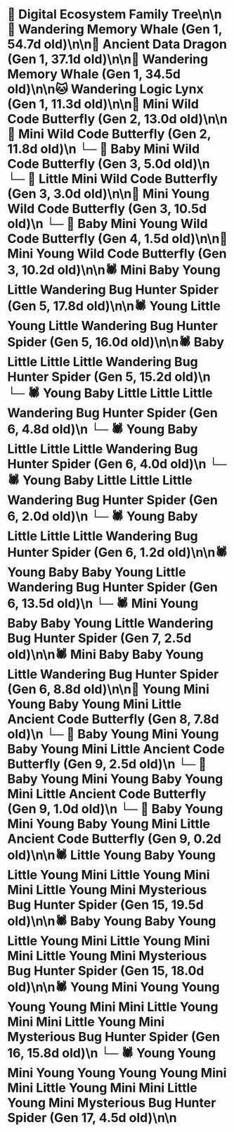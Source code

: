 # 🌳 Digital Ecosystem Family Tree\n\n🐋 Wandering Memory Whale (Gen 1, 54.7d old)\n\n🐉 Ancient Data Dragon (Gen 1, 37.1d old)\n\n🐋 Wandering Memory Whale (Gen 1, 34.5d old)\n\n🐱 Wandering Logic Lynx (Gen 1, 11.3d old)\n\n🦋 Mini Wild Code Butterfly (Gen 2, 13.0d old)\n\n🦋 Mini Wild Code Butterfly (Gen 2, 11.8d old)\n  └─ 🦋 Baby Mini Wild Code Butterfly (Gen 3, 5.0d old)\n  └─ 🦋 Little Mini Wild Code Butterfly (Gen 3, 3.0d old)\n\n🦋 Mini Young Wild Code Butterfly (Gen 3, 10.5d old)\n  └─ 🦋 Baby Mini Young Wild Code Butterfly (Gen 4, 1.5d old)\n\n🦋 Mini Young Wild Code Butterfly (Gen 3, 10.2d old)\n\n🕷️ Mini Baby Young Little Wandering Bug Hunter Spider (Gen 5, 17.8d old)\n\n🕷️ Young Little Young Little Wandering Bug Hunter Spider (Gen 5, 16.0d old)\n\n🕷️ Baby Little Little Little Wandering Bug Hunter Spider (Gen 5, 15.2d old)\n  └─ 🕷️ Young Baby Little Little Little Wandering Bug Hunter Spider (Gen 6, 4.8d old)\n  └─ 🕷️ Young Baby Little Little Little Wandering Bug Hunter Spider (Gen 6, 4.0d old)\n  └─ 🕷️ Young Baby Little Little Little Wandering Bug Hunter Spider (Gen 6, 2.0d old)\n  └─ 🕷️ Young Baby Little Little Little Wandering Bug Hunter Spider (Gen 6, 1.2d old)\n\n🕷️ Young Baby Baby Young Little Wandering Bug Hunter Spider (Gen 6, 13.5d old)\n  └─ 🕷️ Mini Young Baby Baby Young Little Wandering Bug Hunter Spider (Gen 7, 2.5d old)\n\n🕷️ Mini Baby Baby Young Little Wandering Bug Hunter Spider (Gen 6, 8.8d old)\n\n🦋 Young Mini Young Baby Young Mini Little Ancient Code Butterfly (Gen 8, 7.8d old)\n  └─ 🦋 Baby Young Mini Young Baby Young Mini Little Ancient Code Butterfly (Gen 9, 2.5d old)\n  └─ 🦋 Baby Young Mini Young Baby Young Mini Little Ancient Code Butterfly (Gen 9, 1.0d old)\n  └─ 🦋 Baby Young Mini Young Baby Young Mini Little Ancient Code Butterfly (Gen 9, 0.2d old)\n\n🕷️ Little Young Baby Young Little Young Mini Little Young Mini Mini Little Young Mini Mysterious Bug Hunter Spider (Gen 15, 19.5d old)\n\n🕷️ Baby Young Baby Young Little Young Mini Little Young Mini Mini Little Young Mini Mysterious Bug Hunter Spider (Gen 15, 18.0d old)\n\n🕷️ Young Mini Young Young Young Young Mini Mini Little Young Mini Mini Little Young Mini Mysterious Bug Hunter Spider (Gen 16, 15.8d old)\n  └─ 🕷️ Young Young Mini Young Young Young Young Mini Mini Little Young Mini Mini Little Young Mini Mysterious Bug Hunter Spider (Gen 17, 4.5d old)\n\n